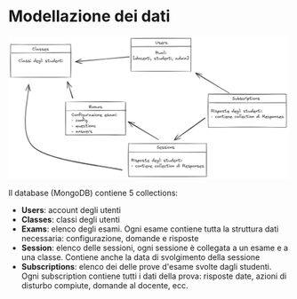 # Modellazione dei dati

![](./assets/database-model.png)

Il database (MongoDB) contiene 5 collections:

- **Users**: account degli utenti
- **Classes**: classi degli utenti
- **Exams**: elenco degli esami. Ogni esame contiene tutta la struttura dati necessaria: configurazione, domande e risposte
- **Session**: elenco delle sessioni, ogni sessione è collegata a un esame e a una classe. Contiene anche la data di svolgimento della sessione
- **Subscriptions**: elenco dei delle prove d'esame svolte dagli studenti. Ogni subscription contiene tutti i dati della prova: risposte date, azioni di disturbo compiute, domande al docente, ecc.
